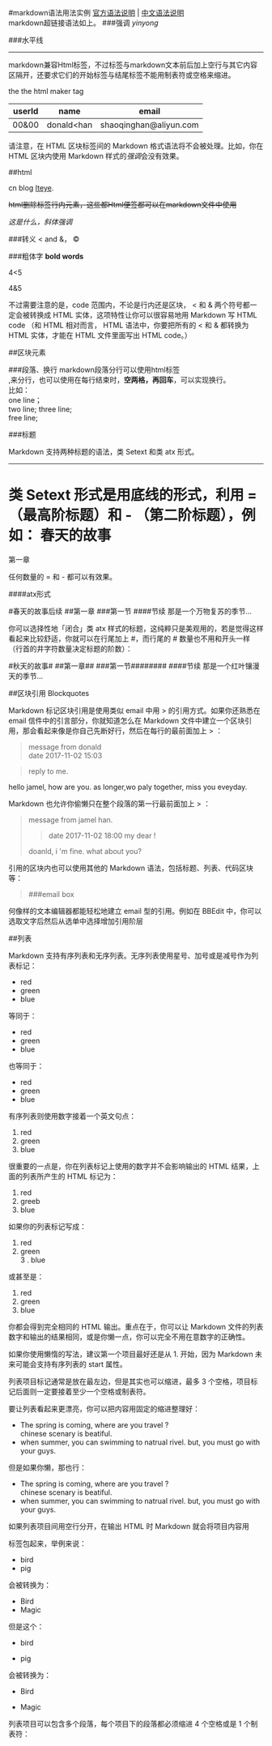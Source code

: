 #markdown语法用法实例
[官方语法说明](https://daringfireball.net/projects/markdown/syntax) |
[中文语法说明](http://www.appinn.com/markdown/)  
markdown超链接语法如上。
###强调
*yinyong*

###水平线
***

markdown兼容Html标签，不过标签与markdown文本前后加上空行与其它内容区隔开，还要求它们的开始标签与结尾标签不能用制表符或空格来缩进。

<p> the the html maker tag </P>
<table>
	<thead>
		<th>userId</th>
		<th>name</th>
		<th>email</th>
	</thead>
	<tbody>
		<tr>
			<td>00&amp;00</td>
			<td>donald&lt;han</td>
			<td>shaoqinghan@aliyun.com</td>
		</tr>
	</tbody>
</table>

请注意，在 HTML 区块标签间的 Markdown 格式语法将不会被处理。比如，你在 HTML 区块内使用 Markdown 样式的*强调*会没有效果。

##html
<p>cn blog <a href="http://donald-draper.iteye.com/blog">Iteye</a>.</p>


<del>html删除标签<span>行内元素，这些都Html便签都可以在markdown文件中使用</span></del>  

<cite>这是什么，斜体强调</cite>



###转义
&lt; and &amp;， &copy;

###粗体字
**bold words**

4<5

4&5



不过需要注意的是，code 范围内，不论是行内还是区块， < 和 & 两个符号都一定会被转换成 HTML 实体，这项特性让你可以很容易地用 Markdown 写 HTML code （和 HTML 相对而言， HTML 语法中，你要把所有的 < 和 & 都转换为 HTML 实体，才能在 HTML 文件里面写出 HTML code。）

##区块元素

###段落、换行
markdown段落分行可以使用html标签</br>,来分行，也可以使用在每行结束时，**空两格，再回车**，可以实现换行。  
比如：  
one line；</br> two line; three line;  
free line;  

###标题

Markdown 支持两种标题的语法，类 Setext 和类 atx 形式。
***
类 Setext 形式是用底线的形式，利用 = （最高阶标题）和 - （第二阶标题），例如：
春天的故事
=
第一章


任何数量的 = 和 - 都可以有效果。

####atx形式

#春天的故事后续
##第一章
###第一节
####节续
那是一个万物复苏的季节...

你可以选择性地「闭合」类 atx 样式的标题，这纯粹只是美观用的，若是觉得这样看起来比较舒适，你就可以在行尾加上 #，而行尾的 # 数量也不用和开头一样（行首的井字符数量决定标题的阶数）：

#秋天的故事#
##第一章##
###第一节########
####节续
那是一个红叶镶漫天的季节...


##区块引用 Blockquotes

Markdown 标记区块引用是使用类似 email 中用 > 的引用方式。如果你还熟悉在 email 信件中的引言部分，你就知道怎么在 Markdown 文件中建立一个区块引用，那会看起来像是你自己先断好行，然后在每行的最前面加上 > ：
>message from donald  
>date 2017-11-02 15:03 

>reply to me.

hello jamel, how are you. as longer,wo paly together, miss you eveyday.

Markdown 也允许你偷懒只在整个段落的第一行最前面加上 > ：

>message from jamel
han.
>>date 2017-11-02 18:00
my dear !  
>
>doanld, i 'm fine. what about you?

引用的区块内也可以使用其他的 Markdown 语法，包括标题、列表、代码区块等：
>###email box

何像样的文本编辑器都能轻松地建立 email 型的引用。例如在 BBEdit 中，你可以选取文字后然后从选单中选择增加引用阶层

##列表

Markdown 支持有序列表和无序列表。无序列表使用星号、加号或是减号作为列表标记：


* red  
* green  
* blue  

等同于：

+ red  
+ green  
+ blue

也等同于：

- red  
- green  
- blue

有序列表则使用数字接着一个英文句点：  
1. red  
2. green  
3. blue  

很重要的一点是，你在列表标记上使用的数字并不会影响输出的 HTML 结果，上面的列表所产生的 HTML 标记为：
<ol>
	<li>red</li>
	<li>greeb</li>
	<li>blue</li>
</ol>

如果你的列表标记写成：  
1. red  
2. green  
3 . blue  

或甚至是：  
1. red  
3. green  
1. blue  


你都会得到完全相同的 HTML 输出。重点在于，你可以让 Markdown 文件的列表数字和输出的结果相同，或是你懒一点，你可以完全不用在意数字的正确性。

如果你使用懒惰的写法，建议第一个项目最好还是从 1. 开始，因为 Markdown 未来可能会支持有序列表的 start 属性。

列表项目标记通常是放在最左边，但是其实也可以缩进，最多 3 个空格，项目标记后面则一定要接着至少一个空格或制表符。

要让列表看起来更漂亮，你可以把内容用固定的缩进整理好：

* The spring is coming, where are you travel ?   
  chinese scenary is beatiful.  
* when summer, you can swimming to natrual rivel.
  but, you must go with your guys.  

但是如果你懒，那也行：  

* The spring is coming, where are you travel ?   
chinese scenary is beatiful.  
* when summer, you can swimming to natrual rivel.
but, you must go with your guys.  

如果列表项目间用空行分开，在输出 HTML 时 Markdown 就会将项目内容用 <p> 标签包起来，举例来说：

* bird 
* pig
 

会被转换为：

<ul>
	<li>Bird</li>
	<li>Magic</li>
</ul>

但是这个：  

* bird
 
* pig

会被转换为：

<ul>
	<li><p>Bird</p></li>
	<li><p>Magic</p></li>
</ul>


列表项目可以包含多个段落，每个项目下的段落都必须缩进 4 个空格或是 1 个制表符：

